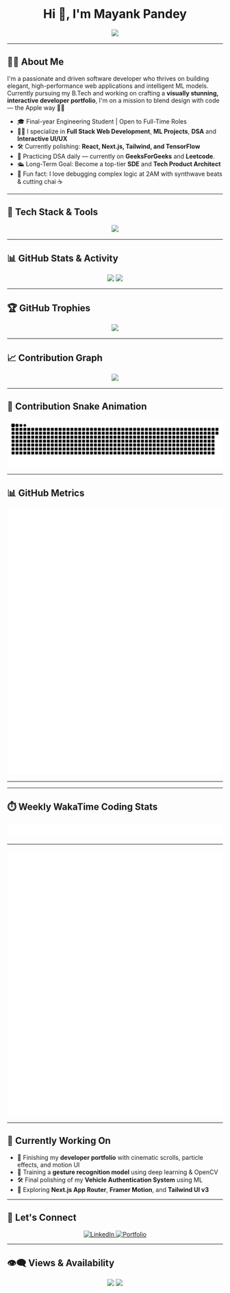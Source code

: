 <!-- README.md for GitHub Profile -->

<h1 align="center">Hi 👋, I'm Mayank Pandey</h1>

<p align="center">
  <img src="https://readme-typing-svg.herokuapp.com?font=Orbitron&size=24&pause=1000&color=14F7FF&center=true&vCenter=true&width=1000&lines=🚀+Full-Stack+Developer+%7C+ML+Enthusiast+%7C+Tech+Explorer;💡+Building+Pixel-Perfect+UX+%2B+Powerful+Logic;📈+GFG+DSA+Streaker+%7C+Open+Source+Contributor;🎯+Final+Year+Engineering+Student+%7C+Future+SDE;🔥+Code.+Create.+Contribute.+Repeat." />
</p>



---

## 🧑‍💻 About Me

I'm a passionate and driven software developer who thrives on building elegant, high-performance web applications and intelligent ML models. Currently pursuing my B.Tech and working on crafting a **visually stunning, interactive developer portfolio**, I'm on a mission to blend design with code — the Apple way 🍎✨

- 🎓 Final-year Engineering Student | Open to Full-Time Roles
- 👨‍💻 I specialize in **Full Stack Web Development**, **ML Projects**, **DSA** and **Interactive UI/UX**
- 🛠 Currently polishing: **React, Next.js, Tailwind, and TensorFlow**
- 🧠 Practicing DSA daily — currently on **GeeksForGeeks** and **Leetcode**.
- 🛳️ Long-Term Goal: Become a top-tier **SDE** and **Tech Product Architect**
- 🖖 Fun fact: I love debugging complex logic at 2AM with synthwave beats & cutting chai ☕

---

## 🧰 Tech Stack & Tools

<p align="center">
  <img src="https://skillicons.dev/icons?i=c,cpp,java,python,php,mysql,html,css,js,react,nextjs,tailwind,nodejs,express,git,github,vscode,linux,figma,postman,tensorflow,opencv" />
</p>

---

## 📊 GitHub Stats & Activity

<p align="center">
  <img src="https://github-readme-stats.vercel.app/api?username=Wizard-Mayank&show_icons=true&theme=radical&rank_icon=github&hide_border=true" width="47%" />
  <img src="https://github-readme-streak-stats.herokuapp.com/?user=Wizard-Mayank&theme=radical&hide_border=true" width="47%" />
</p>

---

## 🏆 GitHub Trophies

<p align="center">
  <img src="https://github-profile-trophy.vercel.app/?username=Wizard-Mayank&theme=radical&no-frame=true&row=1&column=7&margin-w=10" />
</p>

---

## 📈 Contribution Graph

<p align="center">
  <img src="https://github-readme-activity-graph.vercel.app/graph?username=Wizard-Mayank&theme=react-dark&area=true&hide_border=true&radius=10" />
</p>

---

## 🐍 Contribution Snake Animation

<p align="center">
  <img src="https://raw.githubusercontent.com/Wizard-Mayank/Wizard-Mayank/output/github-contribution-grid-snake.svg" alt="Contribution Snake" />
</p>


---

## 📊 GitHub Metrics

<p align="center">
  <img src="https://raw.githubusercontent.com/Wizard-Mayank/Wizard-Mayank/main/metrics.svg" alt="GitHub Metrics" />
</p>

---

---

## ⏱️ Weekly WakaTime Coding Stats

<p align="center">
  <img src="https://raw.githubusercontent.com/Wizard-Mayank/Wizard-Mayank/main/metrics.plugin.wakatime.svg" alt="WakaTime Stats" />
</p>


---


<p align="center">
  <img src="https://raw.githubusercontent.com/Wizard-Mayank/Wizard-Mayank/main/metrics.svg" alt="GitHub Metrics" />
</p>

---


## 📡 Currently Working On

- 🔭 Finishing my **developer portfolio** with cinematic scrolls, particle effects, and motion UI
- 🧠 Training a **gesture recognition model** using deep learning & OpenCV
- 🛠️ Final polishing of my **Vehicle Authentication System** using ML
- 🧩 Exploring **Next.js App Router**, **Framer Motion**, and **Tailwind UI v3**

---

## 🤝 Let's Connect

<p align="center">
  <a href="https://linkedin.com/in/pandeymayank369" target="_blank">
    <img alt="LinkedIn" src="https://img.shields.io/badge/LinkedIn-blue?style=flat&logo=linkedin" />
  </a>
  <a href="https://wizard-mayank.github.io/My-Portfolio" target="_blank">
    <img alt="Portfolio" src="https://img.shields.io/badge/Portfolio-05122A?style=flat&logo=internet-explorer" />
  </a>
</p>

---

## 👁️‍🗨️ Views & Availability

<p align="center">
  <img src="https://komarev.com/ghpvc/?username=Wizard-Mayank&label=Profile%20views&color=0e75b6&style=flat" />
  <img src="https://img.shields.io/badge/Open%20To-Work-green?style=flat" />
</p>
